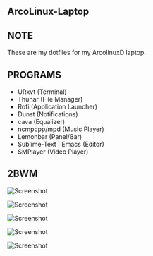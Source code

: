## ArcoLinux-Laptop


NOTE
----

These are my dotfiles for my ArcolinuxD laptop.


PROGRAMS
---
* URxvt (Terminal)
* Thunar (File Manager)
* Rofi (Application Launcher)
* Dunst (Notifications)
* cava (Equalizer)
* ncmpcpp/mpd (Music Player)
* Lemonbar (Panel/Bar)
* Sublime-Text | Emacs (Editor)
* SMPlayer (Video Player)


2BWM
---

![Screenshot](Pictures/Screenshots/screenshot_2b1.png)

![Screenshot](Pictures/Screenshots/screenshot_2b2.png)

![Screenshot](Pictures/Screenshots/screenshot_2b3.png)

![Screenshot](Pictures/Screenshots/screenshot_2b4.png)

![Screenshot](Pictures/Screenshots/screenshot_2b5.png)